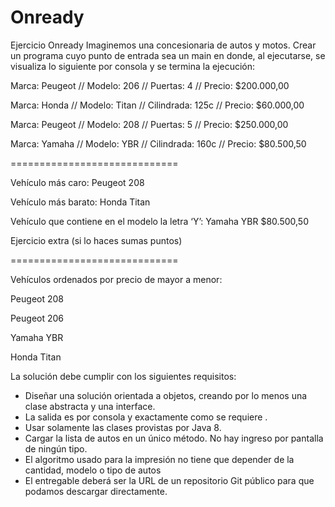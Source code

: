 # Onready
Ejercicio Onready
Imaginemos una concesionaria de autos y motos.
Crear un programa cuyo punto de entrada sea un main en donde, al ejecutarse, se visualiza
lo siguiente por consola y se termina la ejecución:

Marca: Peugeot // Modelo: 206 // Puertas: 4 // Precio: $200.000,00

Marca: Honda // Modelo: Titan // Cilindrada: 125c // Precio: $60.000,00

Marca: Peugeot // Modelo: 208 // Puertas: 5 // Precio: $250.000,00

Marca: Yamaha // Modelo: YBR // Cilindrada: 160c // Precio: $80.500,50

=============================

Vehículo más caro: Peugeot 208

Vehículo más barato: Honda Titan

Vehículo que contiene en el modelo la letra ‘Y’: Yamaha YBR $80.500,50

Ejercicio extra (si lo haces sumas puntos)

=============================

Vehículos ordenados por precio de mayor a menor:

Peugeot 208

Peugeot 206

Yamaha YBR

Honda Titan

La solución debe cumplir con los siguientes requisitos:
- Diseñar una solución orientada a objetos, creando por lo menos una clase abstracta y
una interface.
- La salida es por consola y exactamente como se requiere .
- Usar solamente las clases provistas por Java 8.
- Cargar la lista de autos en un único método. No hay ingreso por pantalla de ningún tipo.
- El algoritmo usado para la impresión no tiene que depender de la cantidad, modelo o tipo
de autos
- El entregable deberá ser la URL de un repositorio Git público para que podamos
descargar directamente.

